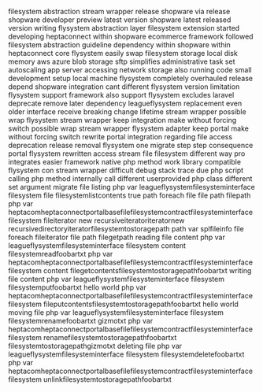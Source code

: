 filesystem abstraction stream wrapper release shopware via release shopware developer preview latest version shopware latest released version writing flysystem abstraction layer filesystem extension started developing heptaconnect within shopware ecommerce framework followed filesystem abstraction guideline dependency within shopware within heptaconnect core flysystem easily swap filesystem storage local disk memory aws azure blob storage sftp simplifies administrative task set autoscaling app server accessing network storage also running code small development setup local machine flysystem completely overhauled release depend shopware integration cant different flysystem version limitation flysystem support framework also support flysystem excludes laravel deprecate remove later dependency leagueflysystem replacement even older interface receive breaking change lifetime stream wrapper possible wrap flysystem stream wrapper keep integration make without forcing switch possible wrap stream wrapper flysystem adapter keep portal make without forcing switch rewrite portal integration regarding file access deprecation release removal flysystem one migrate step step consequence portal flysystem rewritten access stream file filesystem different way pro integrates easier framework native php method work library compatible flysystem con stream wrapper difficult debug stack trace due php script calling php method internally call different userprovided php class different set argument migrate file listing php var leagueflysystemfilesysteminterface filesystem file filesystemlistcontents true path foreach file file path filepath php var heptacomheptaconnectportalbasefilefilesystemcontractfilesysteminterface filesystem fileiterator new recursiveiteratoriteratornew recursivedirectoryiteratorfilesystemtostoragepath path var splfileinfo file foreach fileiterator file path filegetpath reading file content php var leagueflysystemfilesysteminterface filesystem content filesystemreadfoobartxt php var heptacomheptaconnectportalbasefilefilesystemcontractfilesysteminterface filesystem content filegetcontentsfilesystemtostoragepathfoobartxt writing file content php var leagueflysystemfilesysteminterface filesystem filesystemputfoobartxt hello world php var heptacomheptaconnectportalbasefilefilesystemcontractfilesysteminterface filesystem fileputcontentsfilesystemtostoragepathfoobartxt hello world moving file php var leagueflysystemfilesysteminterface filesystem filesystemrenamefoobartxt gizmotxt php var heptacomheptaconnectportalbasefilefilesystemcontractfilesysteminterface filesystem renamefilesystemtostoragepathfoobartxt filesystemtostoragepathgizmotxt deleting file php var leagueflysystemfilesysteminterface filesystem filesystemdeletefoobartxt php var heptacomheptaconnectportalbasefilefilesystemcontractfilesysteminterface filesystem unlinkfilesystemtostoragepathfoobartxt
